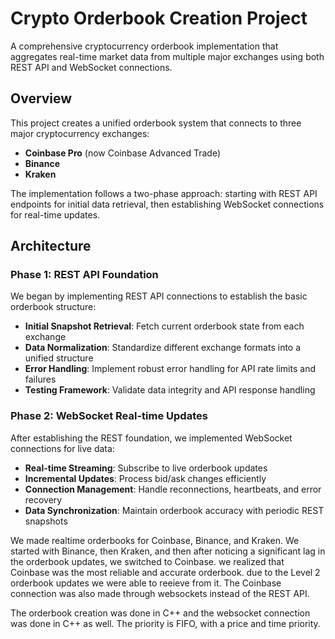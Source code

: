 # Crypto Orderbook Creation Project

A comprehensive cryptocurrency orderbook implementation that aggregates real-time market data from multiple major exchanges using both REST API and WebSocket connections.

## Overview

This project creates a unified orderbook system that connects to three major cryptocurrency exchanges:
- **Coinbase Pro** (now Coinbase Advanced Trade)
- **Binance**
- **Kraken**

The implementation follows a two-phase approach: starting with REST API endpoints for initial data retrieval, then establishing WebSocket connections for real-time updates.

## Architecture

### Phase 1: REST API Foundation

We began by implementing REST API connections to establish the basic orderbook structure:

- **Initial Snapshot Retrieval**: Fetch current orderbook state from each exchange
- **Data Normalization**: Standardize different exchange formats into a unified structure
- **Error Handling**: Implement robust error handling for API rate limits and failures
- **Testing Framework**: Validate data integrity and API response handling

### Phase 2: WebSocket Real-time Updates

After establishing the REST foundation, we implemented WebSocket connections for live data:

- **Real-time Streaming**: Subscribe to live orderbook updates
- **Incremental Updates**: Process bid/ask changes efficiently
- **Connection Management**: Handle reconnections, heartbeats, and error recovery
- **Data Synchronization**: Maintain orderbook accuracy with periodic REST snapshots


We made realtime orderbooks for Coinbase, Binance, and Kraken. We started with Binance, then Kraken, and then after noticing a significant lag in the orderbook updates, we switched to Coinbase. we realized that Coinbase was the most reliable and accurate orderbook. due to the Level 2 orderbook updates we were able to reeieve from it. The Coinbase connection was also made through websockets instead of the REST API.

The orderbook creation was done in C++ and the websocket connection was done in C++ as well. The priority is FIFO, with a price and time priority.